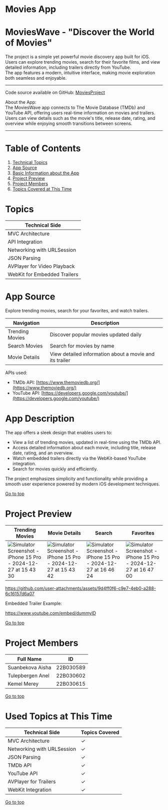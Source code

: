 
# Movies App

# MoviesWave - "Discover the World of Movies"

The project is a simple yet powerful movie discovery app built for iOS.  
Users can explore trending movies, search for their favorite films, and view detailed information, including trailers directly from YouTube.  
The app features a modern, intuitive interface, making movie exploration both seamless and enjoyable.

****

Code source available on GitHub: [MoviesProject](https://github.com/Sunbekova/MoviesProject)

About the App:  
The MoviesWave app connects to The Movie Database (TMDb) and YouTube API, offering users real-time information on movies and trailers. Users can view details such as the movie's title, release date, rating, and overview while enjoying smooth transitions between screens.

****

# Table of Contents
1. [Technical Topics](#topics)
2. [App Source](#app-source)
3. [Basic Information about the App](#app-description)
4. [Project Preview](#project-preview)
5. [Project Members](#project-members)
6. [Topics Covered at This Time](#used-topics-at-this-time)


# Topics
| Technical Side |
|----------------|
| MVC Architecture |
| API Integration |
| Networking with URLSession |
| JSON Parsing |
| AVPlayer for Video Playback |
| WebKit for Embedded Trailers |


# App Source
Explore trending movies, search for your favorites, and watch trailers.  

| Navigation | Description |
|------------|-------------|
|  Trending Movies  | Discover popular movies updated daily    |
|  Search Movies  | Search for movies by name    |
|  Movie Details  | View detailed information about a movie and its trailer    |

APIs used:
- TMDb API: [https://www.themoviedb.org/](https://www.themoviedb.org/)
- YouTube API: [https://developers.google.com/youtube/](https://developers.google.com/youtube/)


# App Description

The app offers a sleek design that enables users to:
- View a list of trending movies, updated in real-time using the TMDb API.
- Access detailed information about each movie, including title, release date, rating, and an overview.
- Watch embedded trailers directly via the WebKit-based YouTube integration.
- Search for movies quickly and efficiently.

The project emphasizes simplicity and functionality while providing a smooth user experience powered by modern iOS development techniques.

[Go to top](#movies-app)


# Project Preview

| **Trending Movies** | **Movie Details** |  **Search** | **Favorites** | 
|----------------------|-------------------| -------------------|-------------------| 
| ![Simulator Screenshot - iPhone 15 Pro - 2024-12-27 at 15 43 30](https://github.com/user-attachments/assets/1b3f652f-741b-483f-a3d7-ffe22b31f838) |  ![Simulator Screenshot - iPhone 15 Pro - 2024-12-27 at 15 43 42](https://github.com/user-attachments/assets/07c189f9-2d3f-410b-a3cd-fc9720c83667) | ![Simulator Screenshot - iPhone 15 Pro - 2024-12-27 at 16 46 24](https://github.com/user-attachments/assets/a77d4654-bacd-4d28-a5f8-e12b3c6e8d2d) | ![Simulator Screenshot - iPhone 15 Pro - 2024-12-27 at 16 47 00](https://github.com/user-attachments/assets/08d020aa-2f0a-4fcb-9e04-2ca8a92246e1) |




https://github.com/user-attachments/assets/9d4ff0f6-c9e7-4eb0-a288-6c16157d6a07



Embedded Trailer Example:

https://www.youtube.com/embed/dummyID  

[Go to top](#movies-app)


# Project Members
| Full Name | ID |
|-----------|----|
| Suanbekova Aisha | 22B030589 |
| Tulepbergen Anel | 22B030602|
| Kemel Merey | 22B030615 |

[Go to top](#movies-app)


# Used Topics at This Time

| Technical Side | Topics Covered |
|----------------|----------------|
| MVC Architecture | ✓ |
| Networking with URLSession | ✓ |
| JSON Parsing | ✓ |
| TMDb API | ✓ |
| YouTube API | ✓ |
| AVPlayer for Trailers | ✓ |
| WebKit Integration | ✓ |

[Go to top](#movies-app)
